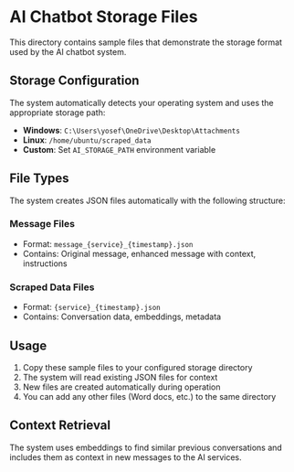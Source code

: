 # AI Chatbot Storage Files

This directory contains sample files that demonstrate the storage format used by the AI chatbot system.

## Storage Configuration

The system automatically detects your operating system and uses the appropriate storage path:

- **Windows**: `C:\Users\yosef\OneDrive\Desktop\Attachments`
- **Linux**: `/home/ubuntu/scraped_data`
- **Custom**: Set `AI_STORAGE_PATH` environment variable

## File Types

The system creates JSON files automatically with the following structure:

### Message Files
- Format: `message_{service}_{timestamp}.json`
- Contains: Original message, enhanced message with context, instructions

### Scraped Data Files  
- Format: `{service}_{timestamp}.json`
- Contains: Conversation data, embeddings, metadata

## Usage

1. Copy these sample files to your configured storage directory
2. The system will read existing JSON files for context
3. New files are created automatically during operation
4. You can add any other files (Word docs, etc.) to the same directory

## Context Retrieval

The system uses embeddings to find similar previous conversations and includes them as context in new messages to the AI services.
